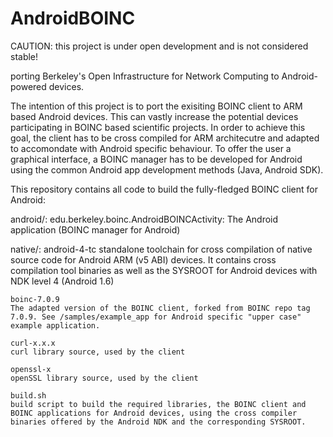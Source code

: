 AndroidBOINC
============

CAUTION: this project is under open development and is not considered stable!

porting Berkeley's Open Infrastructure for Network Computing to Android-powered devices.

The intention of this project is to port the exisiting BOINC client to ARM based Android devices. This can vastly increase the potential devices participating in BOINC based scientific projects. In order to achieve this goal, the client has to be cross compiled for ARM architecutre and adapted to accomondate with Android specific behaviour. To offer the user a graphical interface, a BOINC manager has to be developed for Android using the common Android app development methods (Java, Android SDK).

This repository contains all code to build the fully-fledged BOINC client for Android:

android/:
	edu.berkeley.boinc.AndroidBOINCActivity:
	The Android application (BOINC manager for Android)

native/:
	android-4-tc
	standalone toolchain for cross compilation of native source code for Android ARM (v5 ABI) devices. It contains cross compilation tool binaries as well as the SYSROOT for Android devices with NDK level 4 (Android 1.6)

	boinc-7.0.9
	The adapted version of the BOINC client, forked from BOINC repo tag 7.0.9. See /samples/example_app for Android specific "upper case" example application.

	curl-x.x.x
	curl library source, used by the client

	openssl-x
	openSSL library source, used by the client

	build.sh
	build script to build the required libraries, the BOINC client and BOINC applications for Android devices, using the cross compiler binaries offered by the Android NDK and the corresponding SYSROOT.


	 
